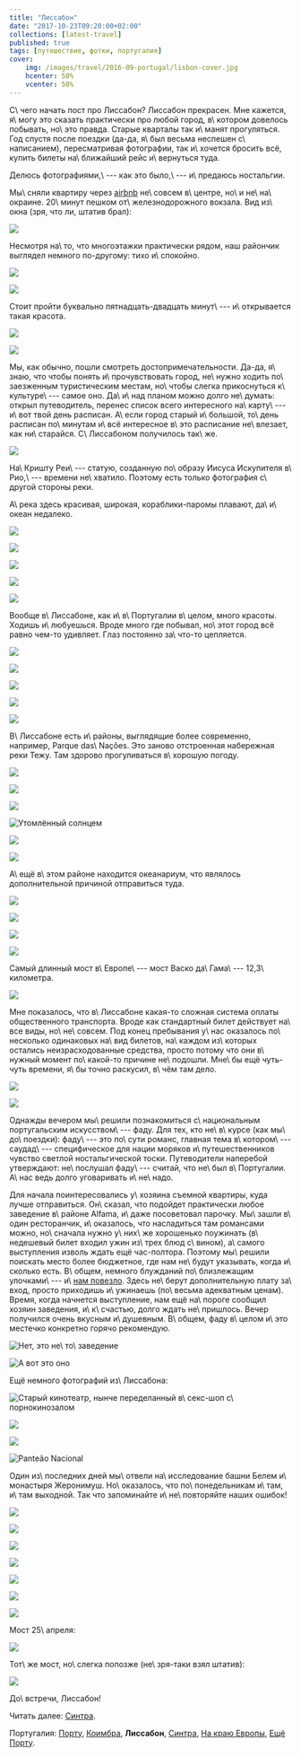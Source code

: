 ```yaml
---
title: "Лиссабон"
date: "2017-10-23T09:20:00+02:00"
collections: [latest-travel]
published: true
tags: [путешествие, фотки, португалия]
cover:
    img: /images/travel/2016-09-portugal/lisbon-cover.jpg
    hcenter: 50%
    vcenter: 50%
---
```


С\ чего начать пост про Лиссабон? Лиссабон прекрасен. Мне кажется,
я\ могу это сказать практически про любой город, в\ котором довелось
побывать, но\ это правда. Старые кварталы так и\ манят прогуляться.
Год спустя после поездки (да-да, я\ был весьма неспешен с\ написанием),
пересматривая фотографии, так и\ хочется бросить всё, купить билеты
на\ ближайший рейс и\ вернуться туда.

Делюсь фотографиями,\ --- как это было,\ --- и\ предаюсь ностальгии.

<!--more-->

Мы\ сняли квартиру через [airbnb][] не\ совсем в\ центре,
но\ и не\ на\ окраине. 20\ минут пешком от\ железнодорожного вокзала.
Вид из\ окна (зря, что ли, штатив брал):

![](/images/travel/2016-09-portugal/lisbon-window-view.jpg)

Несмотря на\ то, что многоэтажки практически рядом, наш райончик
выглядел немного по-другому: тихо и\ спокойно.

![](/images/travel/2016-09-portugal/lisbon-neighborhood-1.jpg)

![](/images/travel/2016-09-portugal/lisbon-neighborhood-2.jpg)

Стоит пройти буквально пятнадцать-двадцать минут\ --- и\ открывается
такая красота.

![](/images/travel/2016-09-portugal/lisbon-beauty-1.jpg)

![](/images/travel/2016-09-portugal/lisbon-beauty-2.jpg)

Мы, как обычно, пошли смотреть достопримечательности. Да-да, я\ знаю,
что чтобы понять и\ прочувствовать город, не\ нужно ходить
по\ заезженным туристическим местам, но\ чтобы слегка прикоснуться
к\ культуре\ --- самое оно. Да\ и\ над планом можно долго не\ думать:
открыл путеводитель, перенес список всего интересного на\ карту\ ---
и\ вот твой день расписан. А\ если город старый и\ большой, то\ день
расписан по\ минутам и\ всё интересное в\ это расписание не\ влезает,
как ни\ старайся. С\ Лиссабоном получилось так\ же.

![](/images/travel/2016-09-portugal/lisbon-cristo-rei.jpg)

На\ Кришту Реи\ --- статую, созданную по\ образу Иисуса Искупителя
в\ Рио,\ --- времени не\ хватило. Поэтому есть только фотография
с\ другой стороны реки.

А\ река здесь красивая, широкая, кораблики-паромы плавают, да\ и\ океан
недалеко.

![](/images/travel/2016-09-portugal/lisbon-river-1.jpg)

![](/images/travel/2016-09-portugal/lisbon-river-2.jpg)

![](/images/travel/2016-09-portugal/lisbon-river-3.jpg)

![](/images/travel/2016-09-portugal/lisbon-river-4.jpg)

![](/images/travel/2016-09-portugal/lisbon-2-pano.jpg)

Вообще в\ Лиссабоне, как и\ в\ Португалии в\ целом, много красоты.
Ходишь и\ любуешься. Вроде много где побывал, но\ этот город всё равно
чем-то удивляет. Глаз постоянно за\ что-то цепляется.

![](/images/travel/2016-09-portugal/lisbon-symmetry-1.jpg)

![](/images/travel/2016-09-portugal/lisbon-symmetry-2.jpg)

![](/images/travel/2016-09-portugal/lisbon-symmetry-3.jpg)

![](/images/travel/2016-09-portugal/lisbon-symmetry-4.jpg)

![](/images/travel/2016-09-portugal/lisbon-1-pano.jpg)

В\ Лиссабоне есть и\ районы, выглядящие более современно, например,
Parque das\ Nações. Это заново отстроенная набережная реки Тежу. Там
здорово прогуливаться в\ хорошую погоду.

![](/images/travel/2016-09-portugal/lisbon-nacoes-1.jpg)

![](/images/travel/2016-09-portugal/lisbon-nacoes-2.jpg)

![](/images/travel/2016-09-portugal/lisbon-nacoes-3.jpg)

![Утомлённый солнцем](/images/travel/2016-09-portugal/lisbon-nacoes-4.jpg)

![](/images/travel/2016-09-portugal/lisbon-nacoes-5.jpg)

![](/images/travel/2016-09-portugal/lisbon-nacoes-6.jpg)

А\ ещё в\ этом районе находится океанариум, что являлось дополнительной
причиной отправиться туда.

![](/images/travel/2016-09-portugal/lisbon-oceanarium-1.jpg)

![](/images/travel/2016-09-portugal/lisbon-oceanarium-2.jpg)

![](/images/travel/2016-09-portugal/lisbon-oceanarium-3.jpg)

![](/images/travel/2016-09-portugal/lisbon-oceanarium-4.jpg)

Самый длинный мост в\ Европе\ --- мост Васко да\ Гама\ ---
12,3\ километра.

![](/images/travel/2016-09-portugal/lisbon-vasco-da-gama-bridge-pano.jpg)

Мне показалось, что в\ Лиссабоне какая-то сложная система оплаты
общественного транспорта. Вроде как стандартный билет действует на\ все
виды, но\ не\ совсем. Под конец пребывания у\ нас оказалось
по\ несколько одинаковых на\ вид билетов, на\ каждом из\ которых
остались неизрасходованные средства, просто потому что они в\ нужный
момент по\ какой-то причине не\ подошли. Мне\ бы ещё чуть-чуть времени,
я\ бы точно раскусил, в\ чём там дело.

![](/images/travel/2016-09-portugal/lisbon-transport-1.jpg)

![](/images/travel/2016-09-portugal/lisbon-transport-2.jpg)

Однажды вечером мы\ решили познакомиться с\ национальным португальским
искусством\ --- фаду. Для тех, кто не\ в\ курсе (как мы\ до\ поездки):
фаду\ --- это по\ сути романс, главная тема в\ котором\ --- саудад\ ---
специфическое для нации моряков и\ путешественников чувство светлой
ностальгической тоски. Путеводители наперебой утверждают: не\ послушал
фаду\ --- считай, что не\ был в\ Португалии. А\ нас ведь долго
уговаривать и\ не\ надо.

Для начала поинтересовались у\ хозяина съемной квартиры, куда лучше
отправиться. Он\ сказал, что подойдет практически любое заведение
в\ районе Alfama, и\ даже посоветовал парочку. Мы\ зашли в\ один
ресторанчик, и\ оказалось, что насладиться там романсами можно,
но\ сначала нужно у\ них\ же хорошенько поужинать (в\ недешевый билет
входил ужин из\ трех блюд с\ вином), а\ самого выступления изволь ждать
ещё час-полтора. Поэтому мы\ решили поискать место более бюджетное, где
нам не\ будут указывать, когда и\ сколько есть. В\ общем, немного
блужданий по\ близлежащим улочками\ --- и\ [нам повезло][fado]. Здесь
не\ берут дополнительную плату за\ вход, просто приходишь и\ ужинаешь
(по\ весьма адекватным ценам). Время, когда начнется выступление, нам
ещё на\ пороге сообщил хозяин заведения, и\ к\ счастью, долго ждать
не\ пришлось. Вечер получился очень вкусным и\ душевным. В\ общем, фаду
в\ целом и\ это местечко конкретно горячо рекомендую.

![Нет, это не\ то\ заведение](/images/travel/2016-09-portugal/lisbon-fado-1.jpg)

![А вот это оно](/images/travel/2016-09-portugal/lisbon-fado-2.jpg)

Ещё немного фотографий из\ Лиссабона:

![Старый кинотеатр, нынче переделанный в\ секс-шоп
с\ порнокинозалом](/images/travel/2016-09-portugal/lisbon-photo-1.jpg)

![](/images/travel/2016-09-portugal/lisbon-photo-2.jpg)

![](/images/travel/2016-09-portugal/lisbon-photo-3.jpg)

![Panteão Nacional](/images/travel/2016-09-portugal/lisbon-photo-4.jpg)

Один из\ последних дней мы\ отвели на\ исследование башни Белем
и\ монастыря Жеронимуш. Но\ оказалось, что по\ понедельникам и\ там,
и\ там выходной. Так что запоминайте и\ не\ повторяйте наших ошибок!

![](/images/travel/2016-09-portugal/lisbon-photo-5.jpg)

![](/images/travel/2016-09-portugal/lisbon-photo-6.jpg)

![](/images/travel/2016-09-portugal/lisbon-photo-7.jpg)

![](/images/travel/2016-09-portugal/lisbon-photo-8.jpg)

![](/images/travel/2016-09-portugal/lisbon-photo-9.jpg)

![](/images/travel/2016-09-portugal/lisbon-photo-10.jpg)

![](/images/travel/2016-09-portugal/lisbon-photo-11.jpg)

Мост 25\ апреля:

![](/images/travel/2016-09-portugal/lisbon-25-april-day.jpg)

Тот\ же мост, но\ слегка попозже (не\ зря-таки взял штатив):

![](/images/travel/2016-09-portugal/lisbon-25-april-night.jpg)

До\ встречи, Лиссабон!

Читать далее: [Синтра](/post/sintra/).

Португалия:
[Порту](/post/porto-1/),
[Коимбра](/post/coimbra/),
**Лиссабон**,
[Синтра](/post/sintra/),
[На краю Европы](/post/europas-edge/),
[Ещё Порту](/post/porto-2/).

[airbnb]: https://www.airbnb.de/rooms/6000287
[fado]: https://www.google.de/maps/place/Boteco+da+F%C3%A1/@38.7126737,-9.1271814,18.74z/data=!4m13!1m7!3m6!1s0xd19331a61e4f33b:0x400ebbde49036d0!2sLisbon,+Portugal!3b1!8m2!3d38.7222524!4d-9.1393366!3m4!1s0x0:0xe8bd53c1f3ac240!8m2!3d38.712606!4d-9.127057?hl=en
